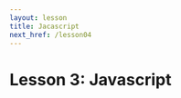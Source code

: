 ```yaml
---
layout: lesson
title: Jacascript
next_href: /lesson04
---
```

Lesson 3: Javascript
====================
